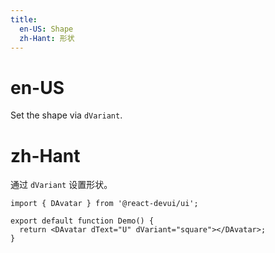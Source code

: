 ```yaml
---
title:
  en-US: Shape
  zh-Hant: 形状
---
```


# en-US

Set the shape via `dVariant`.

# zh-Hant

通过 `dVariant` 设置形状。

```tsx
import { DAvatar } from '@react-devui/ui';

export default function Demo() {
  return <DAvatar dText="U" dVariant="square"></DAvatar>;
}
```
